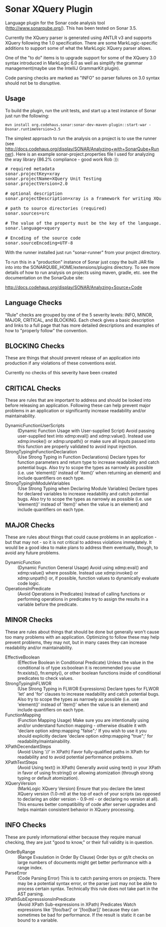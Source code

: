 Sonar XQuery Plugin
===================

Language plugin for the Sonar code analysis tool (http://www.sonarqube.org/).  This has been
tested on Sonar 3.5.

Currently the XQuery parser is generated using ANTLR v3 and supports XQuery following
the 1.0 specification.  There are some MarkLogic-specific additions to
support some of what the MarkLogic XQuery parser allows.

One of the "to do" items is to upgrade support for some of the XQuery 3.0 syntax
introduced in MarkLogic 6.0 as well as simplify the grammar management(maybe use
the IntelliJ GrammarKit plugin).

Code parsing checks are marked as "INFO" so parser failures
on 3.0 syntax should not be to disruptive.

Usage
-----

To build the plugin, run the unit tests, and start up a test instance of Sonar just run
the following:

    mvn install org.codehaus.sonar:sonar-dev-maven-plugin::start-war -Dsonar.runtimeVersion=3.5

The simplest approach to run the analysis on a project is to use the runner (see
http://docs.codehaus.org/display/SONAR/Analyzing+with+SonarQube+Runner).  Here is an example
sonar-project.properties file I used for analyzing the xray library (86.2% compliance - good
work Rob :)):

<pre>
# required metadata
sonar.projectKey=xray
sonar.projectName=XQuery Unit Testing
sonar.projectVersion=2.0

# optional description
sonar.projectDescription=xray is a framework for writing XQuery unit tests on MarkLogic Server

# path to source directories (required)
sonar.sources=src

# The value of the property must be the key of the language.
sonar.language=xquery

# Encoding of the source code
sonar.sourceEncoding=UTF-8
</pre>

With the runner installed just run "sonar-runner" from your project directory.

To run this in a "production" instance of Sonar just copy the built JAR file into
into the SONARQUBE_HOME/extensions/plugins directory.  To see more details of how to
run analysis on projects using maven, gradle, etc. see the documentation on the SonarQube
site:

http://docs.codehaus.org/display/SONAR/Analyzing+Source+Code

Language Checks
---------------

"Rule" checks are grouped by one of the 5 severity levels: INFO, MINOR, MAJOR,
CRITICAL, and BLOCKING.  Each check gives a basic description and links to a
full page that has more detailed descriptions and examples of how to "properly
follow" the convention.

BLOCKING Checks
---------------

These are things that should prevent release of an application into production
if any violations of these conventions exist.

Currently no checks of this severity have been created

CRITICAL Checks
---------------

These are rules that are important to address and should be looked into before
releasing an application.  Following these can help prevent major problems in an
application or significantly increase readability and/or maintainability.

<dl>
    <dt>DynamicFunctionUserScripts</dt>
    <dd>
        (Dynamic Function Usage with User-supplied Script)
        Avoid passing user-supplied text into xdmp:eval() and xdmp:value().  Instead use
        xdmp:invoke() or xdmp:unpath() or make sure all inputs passed into this function
        are properly validated to avoid input injection.
    </dd>
    <dt>StrongTypingInFunctionDeclaration</dt>
    <dd>
        (Use Strong Typing in Function Declarations)
        Declare types for function parameters and return type to increase readability
        and catch potential bugs.  Also try to scope the types as narrowly as possible
        (i.e. use 'element()' instead of 'item()' when returning an element) and include
        quantifiers on each type.
    </dd>
    <dt>StrongTypingInModuleVariables</dt>
    <dd>
        (Use Strong Typing when Declaring Module Variables)
        Declare types for declared variables to increase readability and catch
        potential bugs.  Also try to scope the types as narrowly as possible (i.e. use
        'element()' instead of 'item()' when the value is an element) and include
        quantifiers on each type.
    </dd>
</dl>

MAJOR Checks
-----------

These are rules about things that could cause problems in an application - but
that may not - so it is not critical to address violations immedately.  It would
be a good idea to make plans to address them eventually, though, to avoid any
future problems.

<dl>
    <dt>DynamicFunction</dt>
    <dd>
        (Dynamic Function General Usage) Avoid using xdmp:eval() and
        xdmp:value() where possible.  Instead use xdmp:invoke() or xdmp:unpath() or, if
        possible, function values to dynamically evaluate code logic.
    </dd>
    <dt>OperationsInPredicate</dt>
    <dd>
        (Avoid Operations in Predicates) Instead of calling
        functions or performing operations in predicates try to assign the results in a
        variable before the predicate.
    </dd>
</dl>

MINOR Checks
------------

These are rules about things that should be done but generally won't cause too
many problems with an application.  Optimizing to follow these may help prevent
problems, they may not, but in many cases they can increase readability and/or
maintainability.

<dl>
    <dt>EffectiveBoolean</dt>
    <dd>
        (Effective Boolean in Conditional Predicate) Unless the value
        in the conditional is of type xs:boolean it is recommended you use fn:exists(),
        fn:empty(), or other boolean functions inside of conditional predicates to check
        values.
    </dd>
    <dt>StrongTypingInFLWOR</dt>
    <dd>
        (Use Strong Typing in FLWOR Expressions) Declare types for
        FLWOR 'let' and 'for' clauses to increase readability and catch potential bugs.
        Also try to scope the types as narrowly as possible (i.e. use 'element()'
        instead of 'item()' when the value is an element) and include quantifiers on
        each type.
    </dd>
    <dt>FunctionMapping</dt>
    <dd>
        (Function Mapping Usage) Make sure you are intentionally using
        and/or understand function mapping - otherwise disable it with 'declare option
        xdmp:mapping "false";'  If you wish to use it you should explicitly declare
        'declare option xdmp:mapping "true";' for readability/maintainability.
    </dd>
    <dt>XPathDecendantSteps</dt>
    <dd>
        (Avoid Using '//' in XPath) Favor fully-qualified paths in
        XPath for readability and to avoid potential performance problems.
    </dd>
    <dt>XPathTextSteps</dt>
    <dd>
        (Avoid Using text() in XPath) Generally avoid using text() in
        your XPath in favor of using fn:string() or allowing atomization (through strong
        typing or default atomization).
    </dd>
    <dt>XQueryVersion</dt>
    <dd>
        (MarkLogic XQuery Version) Ensure that you declare the latest
        XQuery version (1.0-ml) at the top of each of your scripts (as opposed to
        declaring an older version - 0.9-ml - or declaring no version at all).  This
        ensures better compatibility of code after server upgrades and helps maintain
        consistent behavior in XQuery processing.
    </dd>
</dl>

INFO Checks
-----------

These are purely informational either because they require manual checking, they
are just "good to know," or their full validity is in question.

<dl>
    <dt>OrderByRange</dt>
    <dd>
        (Range Evaulation in Order By Clause) Order bys or gt/lt checks on
        large numbers of documents might get better performance with a range index.
    </dd>
    <dt>ParseError</dt>
    <dd>
        (Code Parsing Error) This is to catch parsing errors on projects.
        There may be a potential syntax error, or the parser just may not be able to
        process certain syntax.  Technically this rule does not take part in the AST
        parsing.
    </dd>
    <dt>XPathSubExpresssionsInPredicate</dt>
    <dd>
        (Avoid XPath Sub-expressions in XPath)
        Predicates Watch expressions like '[foo/bar]' or '[foo[bar]]' because they can
        sometimes be bad for performance.  If the result is static it can be bound to a
        variable.
    </dd>
</dl>